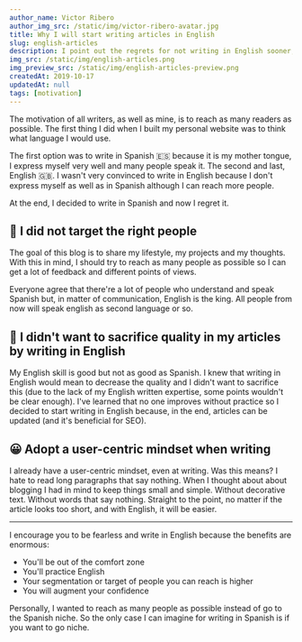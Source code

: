 ```yaml
---
author_name: Victor Ribero
author_img_src: /static/img/victor-ribero-avatar.jpg
title: Why I will start writing articles in English
slug: english-articles
description: I point out the regrets for not writing in English sooner, why that's the right thing to do for most of cases and why you should do it too.
img_src: /static/img/english-articles.png
img_preview_src: /static/img/english-articles-preview.png
createdAt: 2019-10-17
updatedAt: null
tags: [motivation]
---
```


The motivation of all writers, as well as mine, is to reach as many readers as possible. The first thing I did when I built my personal website was to think what language I would use.

The first option was to write in Spanish 🇪🇸 because it is my mother tongue, I express myself very well and many people speak it. The second and last, English 🇬🇧. I wasn't very convinced to write in English because I don't express myself as well as in Spanish although I can reach more people.

At the end, I decided to write in Spanish and now I regret it. 

## 🤦 I did not target the right people

The goal of this blog is to share my lifestyle, my projects and my thoughts. With this in mind, I should try to reach as many people as possible so I can get a lot of feedback and different points of views.

Everyone agree that there're a lot of people who understand and speak Spanish but, in matter of communication, English is the king. All people from now will speak english as second language or so.

## 🤷 I didn't want to sacrifice quality in my articles by writing in English

My English skill is good but not as good as Spanish. I knew that writing in English would mean to decrease the quality and I didn't want to sacrifice this (due to the lack of my English written expertise, some points wouldn't be clear enough). I've learned that no one improves without practice so I decided to start writing in English because, in the end, articles can be updated (and it's beneficial for SEO).

## 😀 Adopt a user-centric mindset when writing

I already have a user-centric mindset, even at writing. Was this means? I hate to read long paragraphs that say nothing. When I thought about about blogging I had in mind to keep things small and simple. Without decorative text. Without words that say nothing. Straight to the point, no matter if the article looks too short, and with English, it will be easier.

<hr/>

I encourage you to be fearless and write in English because the benefits are enormous:
- You'll be out of the comfort zone
- You'll practice English
- Your segmentation or target of people you can reach is higher
- You will augment your confidence

Personally, I wanted to reach as many people as possible instead of go to the Spanish niche. So the only case I can imagine for writing in Spanish is if you want to go niche.



